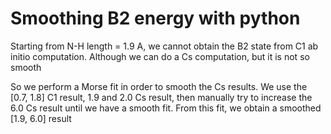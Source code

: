 # Smoothing B2 energy with python
Starting from N-H length = 1.9 A, we cannot obtain the B2 state from C1 ab initio computation. Although we can do a Cs computation, but it is not so smooth

So we perform a Morse fit in order to smooth the Cs results. We use the [0.7, 1.8] C1 result, 1.9 and 2.0 Cs result, then manually try to increase the 6.0 Cs result until we have a smooth fit. From this fit, we obtain a smoothed [1.9, 6.0] result


